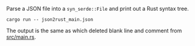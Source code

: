 Parse a JSON file into a `syn_serde::File` and print out a Rust syntax tree.

```text
cargo run -- json2rust_main.json
```

The output is the same as which deleted blank line and comment from [src/main.rs](src/main.rs).
